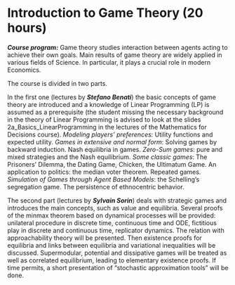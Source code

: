 # Introduction to Game Theory (20 hours) #

___Course program:___
Game theory studies interaction between agents acting to achieve their own goals. Main results of game theory are widely applied in various fields of Science. In particular, it plays a crucial role in modern Economics. 

The course is divided in two parts.

In the first one (lectures by ___Stefano Benati___) the basic concepts of game theory are introduced and a knowledge of Linear Programming (LP) is assumed as a prerequisite (the student missing the necessary background in the theory of Linear Programming is advised to look at the slides 2a_Basics_LinearProgramming in the lectures of the Mathematics for Decisions course).
_Modeling players’ preferences_: Utility functions and expected utility. 
_Games in extensive and normal form_: Solving games by backward induction. Nash equilibria in games.
_Zero-Sum games_: pure and mixed strategies and the Nash equilibrium.
_Some classic games_: The Prisoners’ Dilemma, the Dating Game, Chicken, the Ultimatum Game. An application to politics: the median voter theorem. Repeated games.
_Simulation of Games through Agent Based Models_: the Schelling’s segregation game. The persistence of ethnocentric behavior.

The second part (lectures by ___Sylvain Sorin___) deals with strategic games and introduces the main concepts, such as value and equilibria. Several proofs of the minmax theorem based on dynamical processes will be provided: unilateral procedure in discrete time, continuous time and ODE, fictitious play in discrete and continuous time, replicator dynamics.  The relation with approachability theory will be presented.
Then existence proofs for equilibria and links between equilibria and variational inequalities will be discussed. Supermodular, potential and dissipative games will be treated as well as correlated equilibrium, leading to elementary existence proofs. If time permits, a short presentation of “stochastic approximation tools” will be done.
